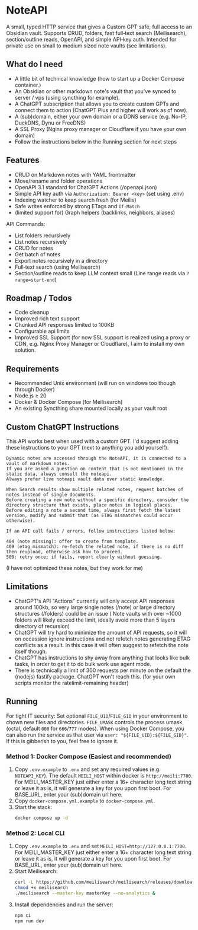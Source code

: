 # NoteAPI

A small, typed HTTP service that gives a Custom GPT safe, full access to an Obsidian vault. Supports CRUD, folders, fast full‑text search (Meilisearch), section/outline reads, OpenAPI, and simple API‑key auth. Intended for private use on small to medium sized note vaults (see limitations).

## What do I need
- A little bit of technical knowledge (how to start up a Docker Compose container.)
- An Obsidian or other markdown note's vault that you've synced to server / vps (using syncthing for example).
- A ChatGPT subscription that allows you to create custom GPTs and connect them to action (ChatGPT Plus and higher will work as of now).
- A (sub)domain, either your own domain or a DDNS service (e.g. No-IP, DuckDNS, Dynu or FreeDNS)
- A SSL Proxy (Nginx proxy manager or Cloudflare if you have your own domain)
- Follow the instructions below in the Running section for next steps

## Features
- CRUD on Markdown notes with YAML frontmatter
- Move/rename and folder operations
- OpenAPI 3.1 standard for ChatGPT Actions (/openapi.json)
- Simple API key auth via `Authorization: Bearer <key>` (set using .env)
- Indexing watcher to keep search fresh (for Meilis)
- Safe writes enforced by strong ETags and `If-Match`
- (limited support for) Graph helpers (backlinks, neighbors, aliases)
  
API Commands:
- List folders recursively
- List notes recursively
- CRUD for notes
- Get batch of notes
- Export notes recursively in a directory
- Full‑text search (using Meilisearch)
- Section/outline reads to keep LLM context small (Line range reads via `?range=start-end`)

## Roadmap / Todos
- Code cleanup
- Improved rich text support 
- Chunked API responses limited to 100KB
- Configurable api limits
- Improved SSL Support (for now SSL support is realized using a proxy or CDN, e.g. Nginx Proxy Manager or Cloudflare), I aim to install my own solution.

## Requirements
- Recommended Unix environment (will run on windows too though through Docker)
- Node.js ≥ 20
- Docker & Docker Compose (for Meilisearch)
- An existing Syncthing share mounted locally as your vault root

## Custom ChatGPT Instructions
This API works best when used with a custom GPT.
I'd suggest adding these instructions to your GPT (next to anything you add yourself).
```
Dynamic notes are accessed through the NoteAPI, it is connected to a vault of markdown notes.
If you are asked a question on content that is not mentioned in the static data, always consult the noteapi.
Always prefer live noteapi vault data over static knowledge. 

When Search results show multiple related notes, request batches of notes instead of single documents. 
Before creating a new note without a specific directory, consider the directory structure that exists, place notes in logical places.
Before editing a note a second time, always first fetch the latest version, modify and submit that (as ETAG mismatches could occur otherwise).

If an API call fails / errors, follow instructions listed below:

404 (note missing): offer to create from template.
409 (etag mismatch): re-fetch the related note, if there is no diff then reupload, otherwise ask how to proceed.
500: retry once; if fails, report clearly without guessing.
```
(I have not optimized these notes, but they work for me)


## Limitations
- ChatGPT's API "Actions" currently will only accept API responses around 100kb, so very large single notes (/note) or large directory structures (/folders) could be an issue ( Note vaults with over ~1000 folders will likely exceed the limit, ideally avoid more than 5 layers directory of recursion)
- ChatGPT will try hard to minimize the amount of API requests, so it will on occassion ignore instructions and not refetch notes generating ETAG conflicts as a result. In this case it will often suggest to refetch the note itself though.
- ChatGPT has instructions to shy away from anything that looks like bulk tasks, in order to get it to do bulk work use agent mode.
- There is technically a limit of 300 requests per minute on the default the (nodejs) fastify package. ChatGPT won't reach this. (for your own scripts monitor the ratelimit-remaining header)

## Running

For tight IT security:
Set optional `FILE_UID`/`FILE_GID` in your environment to chown new files and directories. `FILE_UMASK` controls the process umask (octal, default `000` for `666`/`777` modes). When using Docker Compose, you can also run the service as that user via `user: "${FILE_UID}:${FILE_GID}"`.  If this is gibberish to you, feel free to ignore it.


### Method 1: Docker Compose (Easiest and recommended)
1. Copy `.env.example` to `.env` and set any required values (e.g. `NOTEAPI_KEY`). The default `MEILI_HOST` within docker is `http://meili:7700`. For MEILI_MASTER_KEY just either enter a 16+ character long text string or leave it as is, it will generate a key for you upon first boot. For BASE_URL, enter your (sub)domain url here. 
2. Copy `docker-compose.yml.example` to `docker-compose.yml`.
3. Start the stack:
   ```sh
   docker compose up -d
   ```
   

### Method 2: Local CLI
1. Copy `.env.example` to `.env` and set `MEILI_HOST=http://127.0.0.1:7700`.  For MEILI_MASTER_KEY just either enter a 16+ character long text string or leave it as is, it will generate a key for you upon first boot. For BASE_URL, enter your (sub)domain url here. 
2. Start Meilisearch:
   ```sh
   curl -L https://github.com/meilisearch/meilisearch/releases/download/v1.18.0/meilisearch-linux-amd64 -o meilisearch
   chmod +x meilisearch
   ./meilisearch --master-key masterKey --no-analytics &
   ```
3. Install dependencies and run the server:
   ```sh
   npm ci
   npm run dev
   ```
